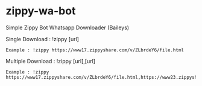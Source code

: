 # zippy-wa-bot
Simple Zippy Bot Whatsapp Downloader (Baileys)


Single Download : !zippy [url]

    Example : !zippy https://www17.zippyshare.com/v/ZLbrdeY6/file.html
  
Multiple Download  : !zippy [url],[url]
      
    Example : !zippy https://www17.zippyshare.com/v/ZLbrdeY6/file.html,https://www23.zippyshare.com/v/mSzfOZPA/file.html
